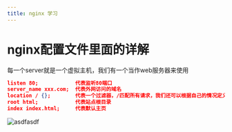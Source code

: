 ```yaml
---
title: nginx 学习
---
```


# nginx配置文件里面的详解

每一个server就是一个虚拟主机，我们有一个当作web服务器来使用

``` json
listen 80;            代表监听80端口
server_name xxx.com;  代表外网访问的域名
location / {};        代表一个过滤器，/匹配所有请求，我们还可以根据自己的情况定义不同的过滤，比如对静态文件js、css、image制定专属过滤
root html;            代表站点根目录
index index.html;     代表默认主页
```

![asdfasdf](https://images2015.cnblogs.com/blog/172889/201704/172889-20170419164359634-2043724986.png)

